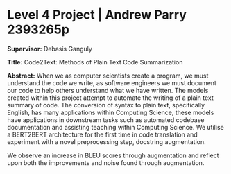 # Level 4 Project | Andrew Parry 2393265p

**Supervisor:** Debasis Ganguly

**Title:** Code2Text: Methods of Plain Text Code Summarization

**Abstract:**
When we as computer scientists create a program, we must understand the code we write, as software engineers we must document our code to help others understand what we have written. The models created within this project attempt to automate the writing of a plain text summary of code. The conversion of syntax to plain text, specifically English, has many applications within Computing Science, these models have applications in downstream tasks such as automated codebase documentation and assisting teaching within Computing Science. We utilise a BERT2BERT architecture for the first time in code translation and experiment with a novel preprocessing step, docstring augmentation.

We observe an increase in BLEU scores through augmentation and reflect upon both the improvements and noise found through augmentation. 

